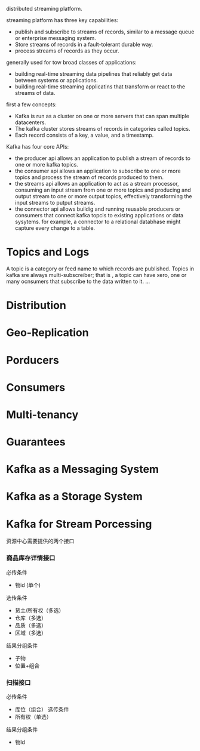distributed streaming platform.


streaming platform has three key capabilities:
- publish and subscribe to streams of records, similar to a message queue or enterprise messaging system.
- Store streams of records in a fault-tolerant durable way.
- process streams of records as they occur.

generally used for tow broad classes of applications:
- building real-time streaming data pipelines that reliably get data between systems or applications.
- building real-time streaming applicatins that transform or react to the streams of data.

first a few concepts:
- Kafka is run as a cluster on one or more servers that can span multiple datacenters.
- The kafka cluster stores streams of records in categories called topics.
- Each record consists of a key, a value, and a timestamp.

Kafka has four core APIs:
- the producer api allows an application to publish a stream of records to one or more kafka topics.
- the consumer api allows an application to subscribe to one or more topics and process the stream of records produced to them.
- the streams api allows an application to act as a stream processor, consuming an input stream from one or more topics and producing and output stream to one or more output topics, effectively transforming the input streams to putput streams.
- the connector api allows buildig and running reusable producers or consumers that connect kafka topcis to existing applications  or data sysytems. for example, a connector to a relational databhase might capture every change to a table.


# Topics and Logs
A topic is a category or feed name to which records are published. Topics in kafka sre always multi-subscreiber; that is , a topic can have xero, one or many ocnsumers that subscribe to the data written to it.
...


# Distribution
# Geo-Replication
# Porducers
# Consumers
# Multi-tenancy
# Guarantees
# Kafka as a Messaging System
# Kafka as a Storage System
# Kafka for Stream Porcessing 




资源中心需要提供的两个接口

###  商品库存详情接口
必传条件
- 物id (单个)

选传条件
- 货主/所有权（多选）
- 仓库（多选）
- 品质（多选）
- 区域（多选）

结果分组条件
- 子物
- 位置+组合


###  扫描接口
必传条件
- 库位（组合）
选传条件
- 所有权（单选）

结果分组条件
- 物Id


